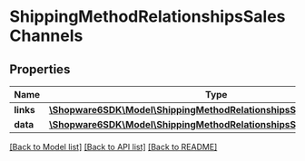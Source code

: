 # ShippingMethodRelationshipsSalesChannels

## Properties
Name | Type | Description | Notes
------------ | ------------- | ------------- | -------------
**links** | [**\Shopware6SDK\Model\ShippingMethodRelationshipsSalesChannelsLinks**](ShippingMethodRelationshipsSalesChannelsLinks.md) |  | [optional] 
**data** | [**\Shopware6SDK\Model\ShippingMethodRelationshipsSalesChannelsData[]**](ShippingMethodRelationshipsSalesChannelsData.md) |  | [optional] 

[[Back to Model list]](../../README.md#documentation-for-models) [[Back to API list]](../../README.md#documentation-for-api-endpoints) [[Back to README]](../../README.md)

